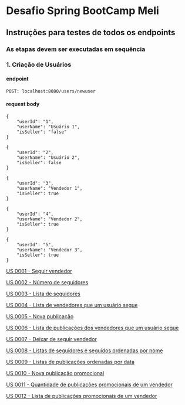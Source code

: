 # Desafio Spring BootCamp Meli
## Instruções para testes de todos os endpoints

### As etapas devem ser executadas em sequência

### 1. Criação de Usuários

#### endpoint
```
POST: localhost:8080/users/newuser
```
#### request body
```
{
    "userId": "1",
    "userName": "Usuário 1",
    "isSeller": "false"
}
```
```
{
    "userId": "2",
    "userName": "Usuário 2",
    "isSeller": false
}
```
```
{
    "userId": "3",
    "userName": "Vendedor 1",
    "isSeller": true
}
```
```
{
    "userId": "4",
    "userName": "Vendedor 2",
    "isSeller": true
}
```
```
{
    "userId": "5",
    "userName": "Vendedor 3",
    "isSeller": true
}
```

[US 0001 - Seguir vendedor](doc/us0001.md)

[US 0002 - Número de seguidores](doc/us0002.md)

[US 0003 - Lista de seguidores](doc/us0003.md)

[US 0004 - Lista de vendedores que um usuário segue](doc/us0004.md)

[US 0005 - Nova publicação](doc/us0005.md)

[US 0006 - Lista de publicações dos vendedores que um usuário segue](doc/us0006.md)

[US 0007 - Deixar de seguir vendedor](doc/us0007.md)

[US 0008 - Listas de seguidores e seguidos ordenadas por nome](doc/us0008.md)

[US 0009 - Listas de publicações ordenadas por data](doc/us0009.md)

[US 0010 - Nova publicação promocional](doc/us0010.md)

[US 0011 - Quantidade de publicações promocionais de um vendedor](doc/us0011.md)

[US 0012 - Lista de publicações promocionais de um vendedor](doc/us0012.md) 

